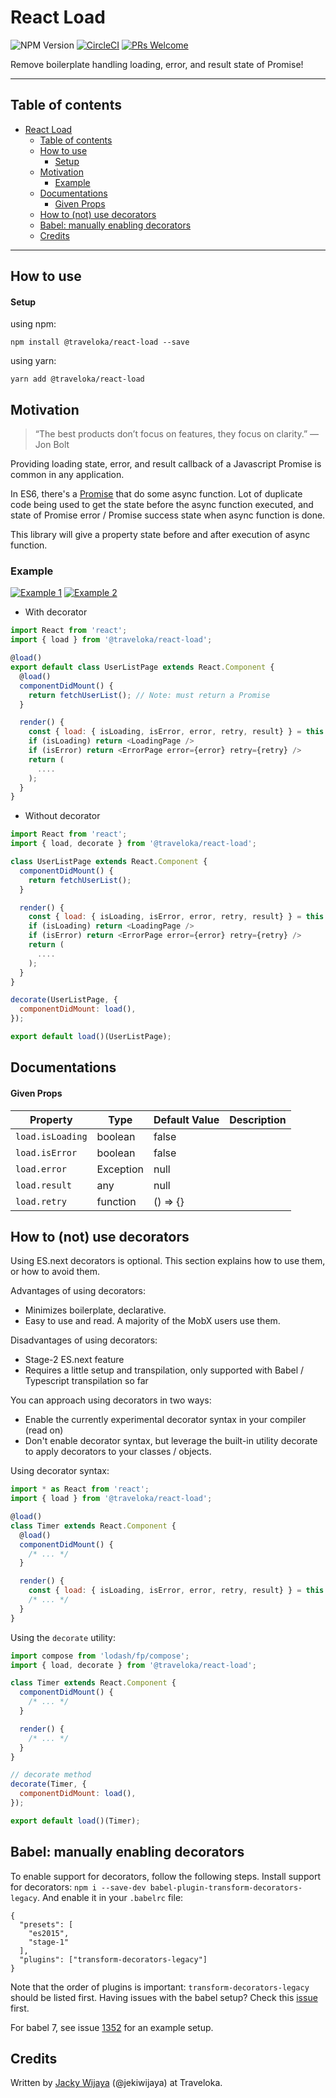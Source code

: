 # React Load

![NPM Version](https://badge.fury.io/js/%40traveloka%2Freact-load.svg) [![CircleCI](https://circleci.com/gh/traveloka/react-load/tree/master.svg?style=shield&circle-token=ab2fa2d1fdea74636ee3132e16c82003cdc95383)](https://circleci.com/gh/traveloka/react-load) [![PRs Welcome](https://img.shields.io/badge/PRs-welcome-brightgreen.svg?style=flat-square)](http://makeapullrequest.com)

Remove boilerplate handling loading, error, and result state of Promise!

---

## Table of contents

- [React Load](#react-load)
  - [Table of contents](#table-of-contents)
  - [How to use](#how-to-use)
      - [Setup](#setup)
  - [Motivation](#motivation)
    - [Example](#example)
  - [Documentations](#documentations)
      - [Given Props](#given-props)
  - [How to (not) use decorators](#how-to-not-use-decorators)
  - [Babel: manually enabling decorators](#babel-manually-enabling-decorators)
  - [Credits](#credits)

---

## How to use

#### Setup

using npm:

```
npm install @traveloka/react-load --save
```

using yarn:

```
yarn add @traveloka/react-load
```

## Motivation

> “The best products don’t focus on features, they focus on clarity.”
> — Jon Bolt

Providing loading state, error, and result callback of a Javascript Promise is common in any application.

In ES6, there's a [Promise](https://www.datchley.name/es6-promises/) that do some async function. Lot of duplicate code being used to get the state before the async function executed, and state of Promise error / Promise success state when async function is done.

This library will give a property state before and after execution of async function.


### Example

[![Example 1](https://i.imgur.com/BHQnV3N.png)](https://codesandbox.io/s/nrn3opw66j)
[![Example 2](https://i.imgur.com/s5YPdDB.png)](https://codesandbox.io/s/71myqxl1lx)

- With decorator

```javascript
import React from 'react';
import { load } from '@traveloka/react-load';

@load()
export default class UserListPage extends React.Component {
  @load()
  componentDidMount() {
    return fetchUserList(); // Note: must return a Promise
  }

  render() {
    const { load: { isLoading, isError, error, retry, result} } = this.props;
    if (isLoading) return <LoadingPage />
    if (isError) return <ErrorPage error={error} retry={retry} />
    return (
      ....
    );
  }
}
```

- Without decorator

```javascript
import React from 'react';
import { load, decorate } from '@traveloka/react-load';

class UserListPage extends React.Component {
  componentDidMount() {
    return fetchUserList();
  }

  render() {
    const { load: { isLoading, isError, error, retry, result} } = this.props;
    if (isLoading) return <LoadingPage />
    if (isError) return <ErrorPage error={error} retry={retry} />
    return (
      ....
    );
  }
}

decorate(UserListPage, {
  componentDidMount: load(),
});

export default load()(UserListPage);
```

## Documentations


#### Given Props

| Property         | Type      | Default Value | Description |
| ---------------- | --------- | ------------- | ----------- |
| `load.isLoading` | boolean   | false         |             |
| `load.isError`   | boolean   | false         |             |
| `load.error`     | Exception | null          |             |
| `load.result`    | any       | null          |             |
| `load.retry`     | function  | () => {}      |             |


## How to (not) use decorators

Using ES.next decorators is optional. This section explains how to use them, or how to avoid them.

Advantages of using decorators:

- Minimizes boilerplate, declarative.
- Easy to use and read. A majority of the MobX users use them.

Disadvantages of using decorators:

- Stage-2 ES.next feature
- Requires a little setup and transpilation, only supported with Babel / Typescript transpilation so far

You can approach using decorators in two ways:

- Enable the currently experimental decorator syntax in your compiler (read on)
- Don't enable decorator syntax, but leverage the built-in utility decorate to apply decorators to your classes / objects.

Using decorator syntax:

```javascript
import * as React from 'react';
import { load } from '@traveloka/react-load';

@load()
class Timer extends React.Component {
  @load()
  componentDidMount() {
    /* ... */
  }

  render() {
    const { load: { isLoading, isError, error, retry, result} } = this.props;
    /* ... */
  }
}
```

Using the `decorate` utility:

```javascript
import compose from 'lodash/fp/compose';
import { load, decorate } from '@traveloka/react-load';

class Timer extends React.Component {
  componentDidMount() {
    /* ... */
  }

  render() {
    /* ... */
  }
}

// decorate method
decorate(Timer, {
  componentDidMount: load(),
});

export default load()(Timer);
```

## Babel: manually enabling decorators

To enable support for decorators, follow the following steps. Install support for decorators: `npm i --save-dev babel-plugin-transform-decorators-legacy`. And enable it in your `.babelrc` file:

```
{
  "presets": [
    "es2015",
    "stage-1"
  ],
  "plugins": ["transform-decorators-legacy"]
}
```

Note that the order of plugins is important: `transform-decorators-legacy` should be listed first. Having issues with the babel setup? Check this [issue](https://github.com/mobxjs/mobx/issues/105) first.

For babel 7, see issue [1352](https://github.com/mobxjs/mobx/issues/1352) for an example setup.

## Credits
Written by [Jacky Wijaya](https://www.linkedin.com/in/jacky-wijaya-125b90b6/) (@jekiwijaya) at Traveloka.

